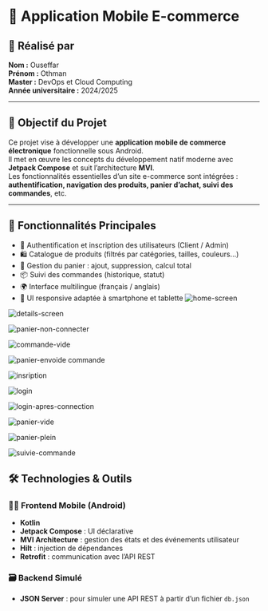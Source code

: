 # 🛒 Application Mobile E-commerce

## 👤 Réalisé par
**Nom :** Ouseffar  
**Prénom :** Othman  
**Master :** DevOps et Cloud Computing  
**Année universitaire :** 2024/2025  

---

## 🎯 Objectif du Projet

Ce projet vise à développer une **application mobile de commerce électronique** fonctionnelle sous Android.  
Il met en œuvre les concepts du développement natif moderne avec **Jetpack Compose** et suit l’architecture **MVI**.  
Les fonctionnalités essentielles d’un site e-commerce sont intégrées : **authentification, navigation des produits, panier d’achat, suivi des commandes**, etc.

---

## 🧩 Fonctionnalités Principales

- 🔐 Authentification et inscription des utilisateurs (Client / Admin)
- 🛍️ Catalogue de produits (filtrés par catégories, tailles, couleurs…)
- 🧺 Gestion du panier : ajout, suppression, calcul total
- 📦 Suivi des commandes (historique, statut)
- 🌍 Interface multilingue (français / anglais)
- 📱 UI responsive adaptée à smartphone et tablette
![home-screen](https://github.com/user-attachments/assets/186189b2-d943-4576-8e71-3dd9a0d08b81)

![details-screen](https://github.com/user-attachments/assets/feed0e8d-0ced-440a-bccc-df90265cbe9a)

![panier-non-connecter](https://github.com/user-attachments/assets/000afed8-9f26-48a0-95c2-c04dacf6bb46)

![commande-vide](https://github.com/user-attachments/assets/c790d8e3-386d-43ba-8027-0eeac5f4a347)

![panier-envoide commande](https://github.com/user-attachments/assets/cbd10e4f-4c07-4be9-97e1-fa531d18a97c)

![insription](https://github.com/user-attachments/assets/d0534215-1894-4ab9-b3ca-04b58eecd1d1)

![login](https://github.com/user-attachments/assets/9926d88e-3c88-4bd9-87c8-ec91d1e88072)

![login-apres-connection](https://github.com/user-attachments/assets/fd6ba807-8963-40ca-bcfd-8f31acce3a0e)

![panier-vide](https://github.com/user-attachments/assets/6e82a519-f1e0-4901-8325-3f4245af01fe)

![panier-plein](https://github.com/user-attachments/assets/c6f070b6-a3fe-4145-a277-f21db2d9aede)


![suivie-commande](https://github.com/user-attachments/assets/826c464d-521b-48b8-9fbd-530003b722f7)


## 🛠️ Technologies & Outils

### 👨‍💻 Frontend Mobile (Android)
- **Kotlin**
- **Jetpack Compose** : UI déclarative
- **MVI Architecture** : gestion des états et des événements utilisateur
- **Hilt** : injection de dépendances
- **Retrofit** : communication avec l’API REST

### 🗃️ Backend Simulé
- **JSON Server** : pour simuler une API REST à partir d’un fichier `db.json`
